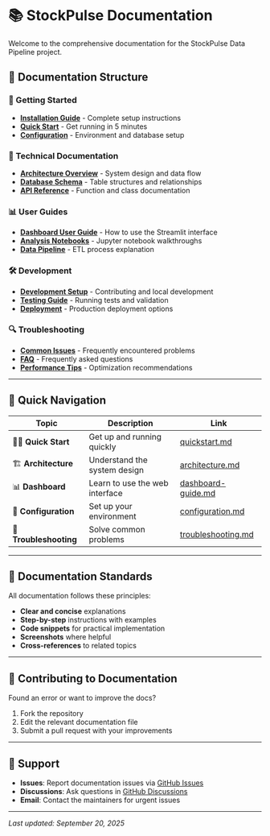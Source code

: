 # 📚 StockPulse Documentation

Welcome to the comprehensive documentation for the StockPulse Data Pipeline project.

## 📖 Documentation Structure

### 🚀 Getting Started
- **[Installation Guide](installation.md)** - Complete setup instructions
- **[Quick Start](quickstart.md)** - Get running in 5 minutes
- **[Configuration](configuration.md)** - Environment and database setup

### 🔧 Technical Documentation
- **[Architecture Overview](architecture.md)** - System design and data flow
- **[Database Schema](database.md)** - Table structures and relationships
- **[API Reference](api.md)** - Function and class documentation

### 📊 User Guides
- **[Dashboard User Guide](dashboard-guide.md)** - How to use the Streamlit interface
- **[Analysis Notebooks](analysis-guide.md)** - Jupyter notebook walkthroughs
- **[Data Pipeline](pipeline-guide.md)** - ETL process explanation

### 🛠️ Development
- **[Development Setup](development.md)** - Contributing and local development
- **[Testing Guide](testing.md)** - Running tests and validation
- **[Deployment](deployment.md)** - Production deployment options

### 🔍 Troubleshooting
- **[Common Issues](troubleshooting.md)** - Frequently encountered problems
- **[FAQ](faq.md)** - Frequently asked questions
- **[Performance Tips](performance.md)** - Optimization recommendations

---

## 🎯 Quick Navigation

| Topic | Description | Link |
|-------|-------------|------|
| 🏃‍♂️ **Quick Start** | Get up and running quickly | [quickstart.md](quickstart.md) |
| 🏗️ **Architecture** | Understand the system design | [architecture.md](architecture.md) |
| 📊 **Dashboard** | Learn to use the web interface | [dashboard-guide.md](dashboard-guide.md) |
| 🔧 **Configuration** | Set up your environment | [configuration.md](configuration.md) |
| 🐛 **Troubleshooting** | Solve common problems | [troubleshooting.md](troubleshooting.md) |

---

## 📝 Documentation Standards

All documentation follows these principles:
- **Clear and concise** explanations
- **Step-by-step** instructions with examples
- **Code snippets** for practical implementation
- **Screenshots** where helpful
- **Cross-references** to related topics

---

## 🤝 Contributing to Documentation

Found an error or want to improve the docs? 

1. Fork the repository
2. Edit the relevant documentation file
3. Submit a pull request with your improvements

---

## 📧 Support

- **Issues**: Report documentation issues via [GitHub Issues](https://github.com/your-username/stockpulse-data-pipeline/issues)
- **Discussions**: Ask questions in [GitHub Discussions](https://github.com/your-username/stockpulse-data-pipeline/discussions)
- **Email**: Contact the maintainers for urgent issues

---

*Last updated: September 20, 2025*